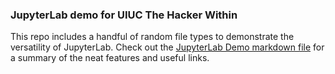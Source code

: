 ### JupyterLab demo for UIUC The Hacker Within

This repo includes a handful of random file types to demonstrate the versatility of JupyterLab. Check out the [JupyterLab Demo markdown file](https://github.com/cassidymwagner/thw-jupyterlab-demo/blob/master/JupyterLab-Demo.md) for a summary of the neat features and useful links.
